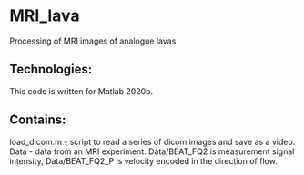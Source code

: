 # MRI_lava
Processing of MRI images of analogue lavas

## Technologies:

This code is written for Matlab 2020b.

## Contains:

load_dicom.m - script to read a series of dicom images and save as a video.
Data  - data from an MRI experiment. Data/BEAT_FQ2 is measurement signal intensity, Data/BEAT_FQ2_P is velocity encoded in the direction of flow.
